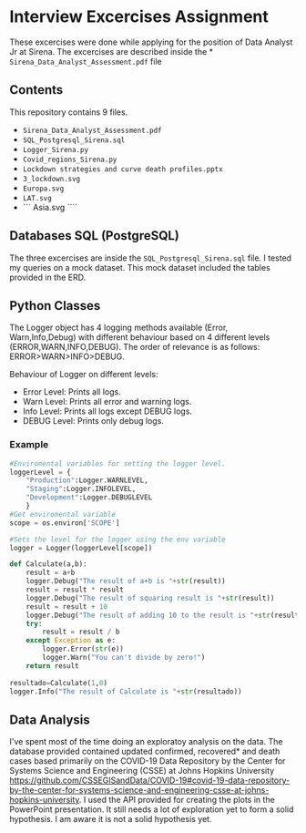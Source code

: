 # Interview Excercises Assignment
These excercises were done while applying for the position of Data Analyst Jr at Sirena. The excercises are described inside the * ```Sirena_Data_Analyst_Assessment.pdf``` file
## Contents
This repository contains 9 files.
* ```Sirena_Data_Analyst_Assessment.pdf```
* ```SQL_Postgresql_Sirena.sql```
* ```Logger_Sirena.py```
* ```Covid_regions_Sirena.py```
* ```Lockdown strategies and curve death profiles.pptx```
* ``` 3_lockdown.svg ```
* ``` Europa.svg ```
* ``` LAT.svg ```
* ``` Asia.svg ````

## Databases SQL (PostgreSQL)
The three excercises are inside the ```SQL_Postgresql_Sirena.sql``` file.
I tested my queries on a mock dataset. This mock dataset included the tables provided in the ERD.

## Python Classes
The Logger object has 4 logging methods available (Error, Warn,Info,Debug) with different behaviour based on 4 different levels (ERROR,WARN,INFO,DEBUG). The order of relevance is as follows:
ERROR>WARN>INFO>DEBUG.  

Behaviour of Logger on different levels:
* Error Level: Prints all logs.
* Warn  Level: Prints all error and warning logs.
* Info  Level: Prints all logs except DEBUG logs.
* DEBUG Level: Prints only debug logs.

### Example
```Python
#Enviromental variables for setting the logger level.
loggerLevel = {
    "Production":Logger.WARNLEVEL,
    "Staging":Logger.INFOLEVEL,
    "Development":Logger.DEBUGLEVEL
    }
#Get enviromental variable
scope = os.environ['SCOPE']

#Sets the level for the logger using the env variable
logger = Logger(loggerLevel[scope])

def Calculate(a,b):
    result = a+b
    logger.Debug("The result of a+b is "+str(result))
    result = result * result
    logger.Debug("The result of squaring result is "+str(result))
    result = result + 10
    logger.Debug("The result of adding 10 to the result is "+str(result))
    try:
        result = result / b
    except Exception as e:
        logger.Error(str(e))
        logger.Warn("You can't divide by zero!")
    return result
        
resultado=Calculate(1,0)
logger.Info("The result of Calculate is "+str(resultado))
```

## Data Analysis
I've spent most of the time doing an exploratoy analysis on the data. The database provided contained updated confirmed, recovered* and death cases based primarily on the COVID-19 Data Repository by the Center for Systems Science and Engineering (CSSE) at Johns Hopkins University https://github.com/CSSEGISandData/COVID-19#covid-19-data-repository-by-the-center-for-systems-science-and-engineering-csse-at-johns-hopkins-university. I used the API provided for creating the plots in the PowerPoint presentation. It still needs a lot of exploration yet to form a solid hypothesis. I am aware it is not a solid hypothesis yet.


